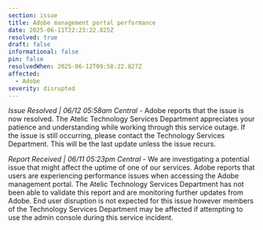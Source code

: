```yaml
---
section: issue
title: Adobe management portal performance
date: 2025-06-11T22:23:22.825Z
resolved: true
draft: false
informational: false
pin: false
resolvedWhen: 2025-06-12T09:58:22.827Z
affected:
  - Adobe
severity: disrupted
---
```

*Issue Resolved | 06/12 05:58am Central* - Adobe reports that the issue is now resolved. The Atelic Technology Services Department appreciates your patience and understanding while working through this service outage. If the issue is still occurring, please contact the Technology Services Department. This will be the last update unless the issue recurs.

*Report Received | 06/11 05:23pm Central* - We are investigating a potential issue that might affect the uptime of one of our services. Adobe reports that users are experiencing performance issues when accessing the Adobe management portal. The Atelic Technology Services Department has not been able to validate this report and are monitoring further updates from Adobe. End user disruption is not expected for this issue however members of the Technology Services Department may be affected if attempting to use the admin console during this service incident.